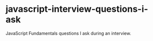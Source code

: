 # javascript-interview-questions-i-ask
JavaScript Fundamentals questions I ask during an interview.
